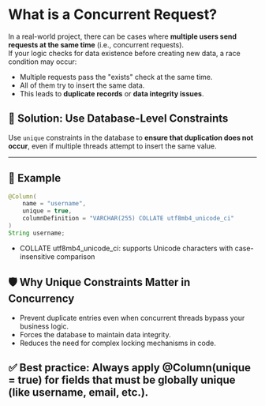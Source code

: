 # What is a Concurrent Request?

In a real-world project, there can be cases where **multiple users send requests at the same time** (i.e., concurrent requests).  
If your logic checks for data existence before creating new data, a race condition may occur:
- Multiple requests pass the "exists" check at the same time.
- All of them try to insert the same data.
- This leads to **duplicate records** or **data integrity issues**.

## 🔐 Solution: Use Database-Level Constraints

Use `unique` constraints in the database to **ensure that duplication does not occur**, even if multiple threads attempt to insert the same value.

---

## 🧪 Example

```java
@Column(
    name = "username",
    unique = true,
    columnDefinition = "VARCHAR(255) COLLATE utf8mb4_unicode_ci"
)
String username;
```

- COLLATE utf8mb4_unicode_ci: supports Unicode characters with case-insensitive comparison

## 🛡️ Why Unique Constraints Matter in Concurrency
- Prevent duplicate entries even when concurrent threads bypass your business logic.
- Forces the database to maintain data integrity.
- Reduces the need for complex locking mechanisms in code.

## ✅ Best practice: Always apply @Column(unique = true) for fields that must be globally unique (like username, email, etc.).